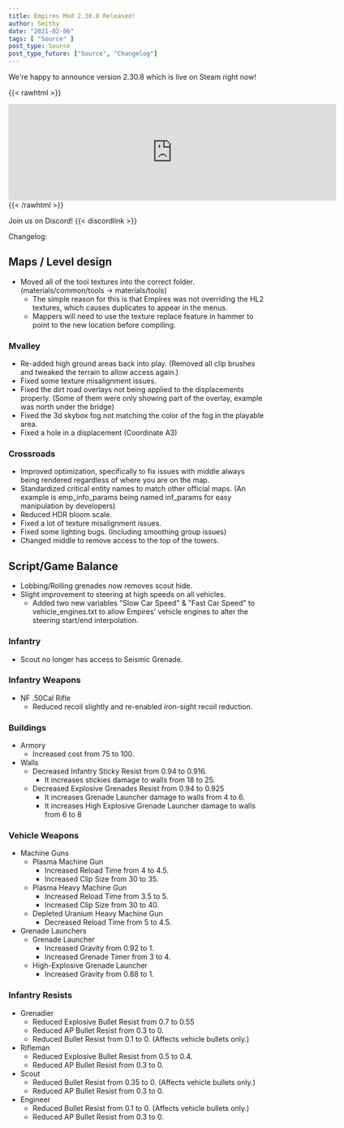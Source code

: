 ```yaml
---
title: Empires Mod 2.30.8 Released!
author: Smithy
date: "2021-02-06"
tags: [ "Source" ]
post_type: Source
post_type_future: ["Source", "Changelog"]
---
```



We're happy to announce version 2.30.8 which is live on Steam right now! 

{{< rawhtml >}}
<iframe src="https://store.steampowered.com/widget/17740/" frameborder="0" width="646" height="190"></iframe>
{{< /rawhtml >}}

Join us on Discord! {{< discordlink >}}

Changelog:

## Maps / Level design 

- Moved all of the tool textures into the correct folder. (materials/common/tools -> materials/tools)
	- The simple reason for this is that Empires was not overriding the HL2 textures, which causes duplicates to appear in the menus.
	- Mappers will need to use the texture replace feature in hammer to point to the new location before compiling.

### Mvalley

- Re-added high ground areas back into play. (Removed all clip brushes and tweaked the terrain to allow access again.)
- Fixed some texture misalignment issues.
- Fixed the dirt road overlays not being applied to the displacements properly. (Some of them were only showing part of the overlay, example was north under the bridge)
- Fixed the 3d skybox fog not matching the color of the fog in the playable area.
- Fixed a hole in a displacement (Coordinate A3)

### Crossroads

- Improved optimization, specifically to fix issues with middle always being rendered regardless of where you are on the map.
- Standardized critical entity names to match other official maps. (An example is emp_info_params being named inf_params for easy manipulation by developers)
- Reduced HDR bloom scale.
- Fixed a lot of texture misalignment issues.
- Fixed some lighting bugs. (Including smoothing group issues)
- Changed middle to remove access to the top of the towers.


## Script/Game Balance 

- Lobbing/Rolling grenades now removes scout hide.
- Slight improvement to steering at high speeds on all vehicles.
	- Added two new variables "Slow Car Speed" & "Fast Car Speed" to vehicle_engines.txt to allow Empires' vehicle engines to alter the steering start/end interpolation.

### Infantry

- Scout no longer has access to Seismic Grenade.

### Infantry Weapons

- NF .50Cal Rifle
	- Reduced recoil slightly and re-enabled iron-sight recoil reduction.
	
### Buildings

- Armory
	- Increased cost from 75 to 100.
- Walls
	- Decreased Infantry Sticky Resist from 0.94 to 0.916.
		- It increases stickies damage to walls from 18 to 25.
	- Decreased Explosive Grenades Resist from 0.94 to 0.925
		- It increases Grenade Launcher damage to walls from 4 to 6.
		- It increases High Explosive Grenade Launcher damage to walls from 6 to 8
		
### Vehicle Weapons

- Machine Guns
	- Plasma Machine Gun
		- Increased Reload Time from 4 to 4.5.
		- Increased Clip Size from 30 to 35.
	- Plasma Heavy Machine Gun
		- Increased Reload Time from 3.5 to 5.
		- Increased Clip Size from 30 to 40.
	- Depleted Uranium Heavy Machine Gun
		- Decreased Reload Time from 5 to 4.5.
- Grenade Launchers
	- Grenade Launcher
		- Increased Gravity from 0.92 to 1.
		- Increased Grenade Timer from 3 to 4.
	- High-Explosive Grenade Launcher
		- Increased Gravity from 0.88 to 1.
		
### Infantry Resists

- Grenadier
	- Reduced Explosive Bullet Resist from 0.7 to 0.55
	- Reduced AP Bullet Resist from 0.3 to 0.
	- Reduced Bullet Resist from 0.1 to 0. (Affects vehicle bullets only.)
- Rifleman
	- Reduced Explosive Bullet Resist from 0.5 to 0.4.
	- Reduced AP Bullet Resist from 0.3 to 0.
- Scout
	- Reduced Bullet Resist from 0.35 to 0. (Affects vehicle bullets only.)
	- Reduced AP Bullet Resist from 0.3 to 0.
- Engineer
	- Reduced Bullet Resist from 0.1 to 0. (Affects vehicle bullets only.)
	- Reduced AP Bullet Resist from 0.3 to 0.
	
	
	